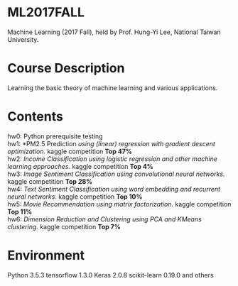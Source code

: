 # ML2017FALL
Machine Learning (2017 Fall), held by Prof. Hung-Yi Lee, National Taiwan University.

# Course Description
Learning the basic theory of machine learning and various applications.

# Contents
hw0: Python prerequisite testing  
hw1: *PM2.5 Prediction *using (linear) regression with gradient descent optimization.* kaggle competition **Top 47%**  
hw2: *Income Classification using logistic regression and other machine learning approaches.* kaggle competition **Top 4%**  
hw3: *Image Sentiment Classification using convolutional neural networks.* kaggle competition **Top 28%**  
hw4: *Text Sentiment Classification using word embedding and recurrent neural networks.* kaggle competition **Top 10%**  
hw5: *Movie Recommendation using matrix factorization.* kaggle competition **Top 11%**  
hw6: *Dimension Reduction and Clustering using PCA and KMeans clustering.* kaggle competition **Top 7%**  

# Environment
Python 3.5.3 tensorflow 1.3.0 Keras 2.0.8 scikit-learn 0.19.0 and others
